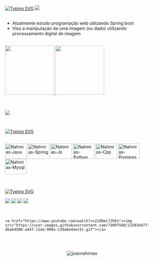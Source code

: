 <br>

[![Typing SVG](https://readme-typing-svg.herokuapp.com/?font=Bebas+Neue&color=black&size=30&left=true&width=1000&lines=Olá!+Sou+o+João+Nahmias;Bem+Vindo+:%29)](https://git.io/typing-svg)
<a href="https://www.youtube.com/watch?v=ZzDDmi7JhEo"><img src="https://user-images.githubusercontent.com/73097560/115834477-dbab4500-a447-11eb-908a-139a6edaec5c.gif"></a>
<br>
<br>

- Atualmente estudo programação web utilizando Spring boot
- Viso a manipulação de uma imagem (ou dado) utilizando processamento digital de imagem  
<br>


<a href="https://github.com/joaonahmias">
    	<img height = "160" src="https://github-readme-stats.vercel.app/api?username=joaonahmias&count_private=true&include_all_commits=true&show_icons=true&theme=tokyonight&hide_border=false&show_owner=true"/>
    	<img height = "160" src="https://github-readme-stats.vercel.app/api/top-langs/?username=joaonahmias&theme=tokyonight&layout=compact&hide_progress=false"/>
</a>
<br>
<br>
<br>


<a href="https://www.youtube.com/watch?v=ZzDDmi7JhEo"><img src="https://user-images.githubusercontent.com/73097560/115834477-dbab4500-a447-11eb-908a-139a6edaec5c.gif"></a>


<br>

[![Typing SVG](https://readme-typing-svg.herokuapp.com?font=Dancing+Script&pause=1000&color=black=true&multiline=true&repeat=false&width=435&lines=Habilidades%3A)](https://git.io/typing-svg)

<div style="display: inline_block"><br>
  <img align="center" alt="Nahmias-Java" height="50" width="70" src="https://cdn.jsdelivr.net/gh/devicons/devicon/icons/java/java-original.svg">
  <img align="center" alt="Nahmias-Spring" height="50" width="70" src="https://cdn.jsdelivr.net/gh/devicons/devicon/icons/spring/spring-original.svg">
  <img align="center" alt="Nahmias-Js" height="50" width="70" src="https://cdn.jsdelivr.net/gh/devicons/devicon/icons/javascript/javascript-original.svg">
  <img align="center" alt="Nahmias-Python" height="50" width="70" src="https://cdn.jsdelivr.net/gh/devicons/devicon/icons/python/python-original.svg">
  <img align="center" alt="Nahmias-Cpp" height="50" width="70" src="https://cdn.jsdelivr.net/gh/devicons/devicon/icons/cplusplus/cplusplus-original.svg">
  <img align="center" alt="Nahmias-Postgres" height="50" width="70" src="https://cdn.jsdelivr.net/gh/devicons/devicon/icons/postgresql/postgresql-original.svg">
  <img align="center" alt="Nahmias-Mysql" height="50" width="70" src="https://cdn.jsdelivr.net/gh/devicons/devicon/icons/mysql/mysql-original-wordmark.svg">
</div>

<br>

<br>

[![Typing SVG](https://readme-typing-svg.herokuapp.com?font=Dancing+Script&pause=1000&color=black=true&multiline=true&repeat=false&width=435&lines=Redes+Sociais%3A)](https://git.io/typing-svg)

<div>
  <a href="https://instagram.com/joaonahmias" target="_blank"><img src="https://img.shields.io/badge/-Instagram-%23E4405F?style=for-the-badge&logo=instagram&logoColor=white" target="_blank"></a>
 <a href="" target="_blank"><img src="https://img.shields.io/badge/Discord-7289DA?style=for-the-badge&logo=discord&logoColor=white" target="_blank"></a> 
  <a href = "mailto:joaovictornahmias@gmail.com"><img src="https://img.shields.io/badge/-Gmail-%23333?style=for-the-badge&logo=gmail&logoColor=white" target="_blank"></a>
  <a href="https://www.linkedin.com/in/joaonahmias-6882b1233" target="_blank"><img src="https://img.shields.io/badge/-LinkedIn-%230077B5?style=for-the-badge&logo=linkedin&logoColor=white" target="_blank"></a> 
 </div>
 <br>
 <br>
 
    <a href="https://www.youtube.com/watch?v=ZzDDmi7JhEo"><img src="https://user-images.githubusercontent.com/73097560/115834477-dbab4500-a447-11eb-908a-139a6edaec5c.gif"></a>
 <br>
 <br>
 <p align="center"> <img src="https://komarev.com/ghpvc/?username=joaonahmias&label=Profile%20views&color=7f2299&style=background:#3630a3;color:white;" alt="joaonahmias" /> </p>
  
 <br>
